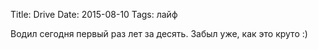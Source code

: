 Title: Drive
Date: 2015-08-10
Tags: лайф

<div class="text">Водил сегодня первый раз лет за десять. Забыл уже, как это круто :)</div>